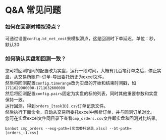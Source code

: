 
# Q&A 常见问题
### 如何在回测时模拟滑点？
可通过设置`config.bt_net_cost`来模拟滑点，这是回测时下单延迟，单位：秒，默认30
### 如何确认实盘和回测一致？
您可将回测相同的配置改为实盘，运行一段时间，大概有几百笔订单之后，停止实盘，从交易所账户-订单-导出委托历史为excel文件。  
然后将回测配置`config.timerange`改为实盘的开始和结束时间戳，如`1711629900000-1711632600000`  
然后将回测配置`config.pairs`固定为实盘的标的列表，同时其他重要参数和实盘保持一致。  
运行回测，得到`orders_[taskID].csv`订单记录文件。  
然后执行下面命令，自动从交易所委托excel中解析订单，并与回测订单对比。  
您可在实盘excel文件同目录下查看`cmp_orders.csv`文件即实盘和回测对比结果。
```shell
banbot cmp_orders --exg-path=[实盘委托记录.xlsx] --bt-path=[orders_-1.csv]
```
